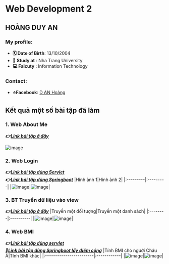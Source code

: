 # Web Development 2
## HOÀNG DUY AN
### My profile:
* **🗓 Date of Birth**: 13/10/2004
* **🏤 Study at**     : Nha Trang University
* **💻 Falcuty**      : Information Technology
### Contact:
* **⭐Facebook**: [D AN Hoàng](https://www.facebook.com/hoangduyan2004)

## Kết quả một số bài tập đã làm
### 1. Web About Me
**_👉[Link bài tập ở đây](AboutMe)_**

![image](https://github.com/user-attachments/assets/075dfd50-f58c-41a1-8bf7-128b9d8f27ec)

### 2. Web Login
**_👉[Link bài tập dùng Servlet](LoginPage)_** <br/>
**_👉[Link bài tập dùng Springboot](https://github.com/Danne132/64130005_Web2/tree/4ec08bee3abc5ff21dede81e204d883f3303174f/SB_TruyenDuLieuSangView)_**
|Hình ảnh 1|Hình ảnh 2|
|:---------|:---------|
|![image](https://github.com/user-attachments/assets/8bbec9f1-1b31-47c0-9440-0c5d4118cac8)|![image](https://github.com/user-attachments/assets/941bef58-ab37-49b4-99fe-2d51c54dd22b)|

### 3. BT Truyền dữ liệu vào view
**_👉[Link bài tập ở đây](https://github.com/Danne132/64130005_Web2/tree/9a3645fc5ef320e44cabf0aca244e774ca338085/SB_TruyenDuLieuSangView)_**
|Truyền một đối tượng|Truyền một danh sách|
|:--------|:----------|
|![image](https://github.com/user-attachments/assets/2a5e34d7-ee70-4924-948e-78529184d961)|![image](https://github.com/user-attachments/assets/afb02e5b-1bf1-45e5-9d22-a685d5d6b455)|

### 4. Web BMI
**_👉[Link bài tập dùng servlet](https://github.com/Danne132/64130005_Web2/tree/4ec08bee3abc5ff21dede81e204d883f3303174f/BMI)_** <br/>
**_💯[Link bài tập dùng Springboot lấy điểm cộng](https://github.com/Danne132/64130005_Web2/tree/4ec08bee3abc5ff21dede81e204d883f3303174f/BMI_LayDiemCong)_**
|Tính BMI cho người Châu Á|Tính BMI khác|
|:------------------------|:------------|
|![image](https://github.com/user-attachments/assets/8392b1f6-31b0-483c-abdb-303e3735505d)|![image](https://github.com/user-attachments/assets/fb5f2d04-02a7-4ef2-b6fd-8f5412313c87)|





